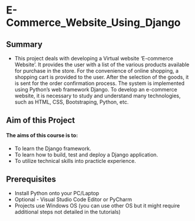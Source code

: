 # E-Commerce_Website_Using_Django
## Summary
- This project deals with developing a Virtual website ‘E-commerce Website’. It provides the user with a list of the various products available for purchase in the store. For the convenience of online shopping, a shopping cart is provided to the user. After the selection of the goods, it is sent for the order confirmation process. The system is implemented using Python’s web framework Django. To develop an e-commerce website, it is necessary to study and understand many technologies, such as HTML, CSS, Bootstraping, Python, etc.

## Aim of this Project
#### The aims of this course is to:

- To learn the Django framework.
- To learn how to build, test and deploy a Django application.
- To utilize technical skills into practicle experience.

## Prerequisites
- Install Python onto your PC/Laptop
- Optional - Visual Studio Code Editor or PyCharm 
- Projects use Windows OS (you can use other OS but it might require additional steps not detailed in the tutorials)
